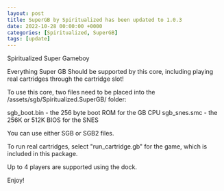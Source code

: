 ```yaml
---
layout: post
title: SuperGB by Spiritualized has been updated to 1.0.3
date: 2022-10-28 00:00:00 +0000
categories: [Spiritualized, SuperGB]
tags: [update]
---
```

Spiritualized Super Gameboy

Everything Super GB Should be supported by this core, including
playing real cartridges through the cartridge slot!

To use this core, two files need to be placed into the
/assets/sgb/Spiritualized.SuperGB/ folder:

sgb_boot.bin - the 256 byte boot ROM for the GB CPU
sgb_snes.smc - the 256K or 512K BIOS for the SNES 

You can use either SGB or SGB2 files.  

To run real cartridges, select "run_cartridge.gb" for the game,
which is included in this package.

Up to 4 players are supported using the dock.

Enjoy!
